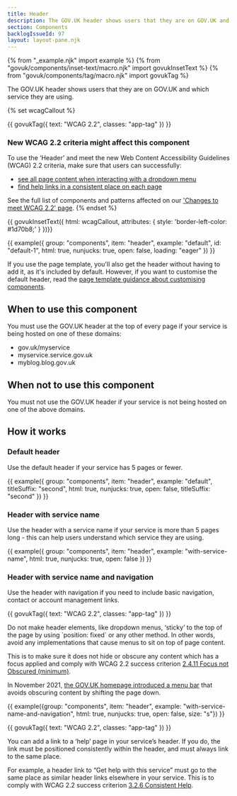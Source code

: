 ```yaml
---
title: Header
description: The GOV.UK header shows users that they are on GOV.UK and which service they are using
section: Components
backlogIssueId: 97
layout: layout-pane.njk
---
```


{% from "_example.njk" import example %}
{% from "govuk/components/inset-text/macro.njk" import govukInsetText %}
{% from "govuk/components/tag/macro.njk" import govukTag %}

The GOV.UK header shows users that they are on GOV.UK and which service they are using.

{% set wcagCallout %}

{{ govukTag({
  text: "WCAG 2.2",
  classes: "app-tag"
}) }}

### New WCAG 2.2 criteria might affect this component

To use the ‘Header' and meet the new Web Content Accessibility Guidelines (WCAG) 2.2 criteria, make sure that users can successfully:

- [see all page content when interacting with a dropdown menu](/components/header/#wcag-do-not-cover-content)
- [find help links in a consistent place on each page](/components/header/#wcag-consistent-help-links)

See the full list of components and patterns affected on our ['Changes to meet WCAG 2.2' page](/accessibility/WCAG-2.2/#components-and-patterns-affected-in-the-design-system).
{% endset %}

{{ govukInsetText({
  html: wcagCallout,
  attributes: {
    style: 'border-left-color: #1d70b8;'
  }
})}}

{{ example({ group: "components", item: "header", example: "default", id: "default-1", html: true, nunjucks: true, open: false, loading: "eager" }) }}

If you use the page template, you'll also get the header without having to add it, as it's included by default. However, if you want to customise the default header, read the [page template guidance about customising components](/styles/page-template/#changing-template-content).

## When to use this component

You must use the GOV.UK header at the top of every page if your service is being hosted on one of these domains:

- gov.uk/myservice
- myservice.service.gov.uk
- myblog.blog.gov.uk

## When not to use this component

You must not use the GOV.UK header if your service is not being hosted on one of the above domains.

## How it works

### Default header

Use the default header if your service has 5 pages or fewer.

{{ example({ group: "components", item: "header", example: "default", titleSuffix: "second", html: true, nunjucks: true, open: false, titleSuffix: "second" }) }}

### Header with service name

Use the header with a service name if your service is more than 5 pages long - this can help users understand which service they are using.

{{ example({ group: "components", item: "header", example: "with-service-name", html: true, nunjucks: true, open: false }) }}

### Header with service name and navigation

Use the header with navigation if you need to include basic navigation, contact or account management links.

<div class="app-wcag-22" id="wcag-do-not-cover-content" role="note">
  {{ govukTag({
    text: "WCAG 2.2",
    classes: "app-tag"
  }) }}
  <p>Do not make header elements, like dropdown menus, ‘sticky’ to the top of the page by using `position: fixed` or any other method. In other words, avoid any implementations that cause menus to sit on top of page content.</p>
  <p>This is to make sure it does not hide or obscure any content which has a focus applied and comply with WCAG 2.2 success criterion <a href="https://www.w3.org/WAI/WCAG22/Understanding/focus-not-obscured-minimum.html">2.4.11 Focus not Obscured (minimum)</a>.</p>
</div>

In November 2021, [the GOV.UK homepage introduced a menu bar](https://insidegovuk.blog.gov.uk/2021/11/11/launching-gov-uks-new-menu-bar/) that avoids obscuring content by shifting the page down.

{{ example({group: "components", item: "header", example: "with-service-name-and-navigation", html: true, nunjucks: true, open: false, size: "s"}) }}

<div class="app-wcag-22" id="wcag-consistent-help-links" role="note">
  {{ govukTag({
    text: "WCAG 2.2",
    classes: "app-tag"
  }) }}
  <p>You can add a link to a ‘help’ page in your service’s header. If you do, the link must be positioned consistently within the header, and must always link to the same place.</p>
  <p>For example, a header link to “Get help with this service” must go to the same place as similar header links elsewhere in your service. This is to comply with WCAG 2.2 success criterion <a href="https://www.w3.org/WAI/WCAG22/Understanding/consistent-help.html">3.2.6 Consistent Help</a>.</p>
</div>
